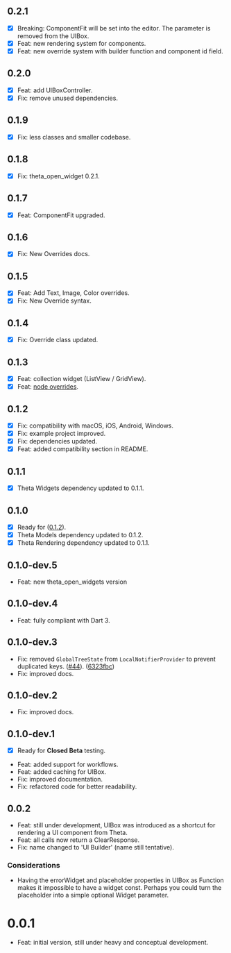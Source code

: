## 0.2.1

- [x] Breaking: ComponentFit will be set into the editor. The parameter is removed from the UIBox.
- [x] Feat: new rendering system for components.
- [x] Feat: new override system with builder function and component id field.

## 0.2.0

- [x] Feat: add UIBoxController.
- [x] Fix: remove unused dependencies.

## 0.1.9

- [x] Fix: less classes and smaller codebase.

## 0.1.8

- [x] Fix: theta_open_widget 0.2.1.

## 0.1.7

- [x] Feat: ComponentFit upgraded.

## 0.1.6

- [x] Fix: New Overrides docs.

## 0.1.5

- [x] Feat: Add Text, Image, Color overrides.
- [x] Fix: New Override syntax.

## 0.1.4

- [x] Fix: Override class updated.

## 0.1.3

- [x] Feat: collection widget (ListView / GridView).
- [x] Feat: [node overrides](https://docs.buildwiththeta.com/en/builder/overrides).

## 0.1.2

- [x] Fix: compatibility with macOS, iOS, Android, Windows.
- [x] Fix: example project improved.
- [x] Fix: dependencies updated.
- [x] Feat: added compatibility section in README.

## 0.1.1

- [x] Theta Widgets dependency updated to 0.1.1.

## 0.1.0

- [x] Ready for ([0.1.2](https://github.com/buildwiththeta/buildwiththeta/releases/tag/0.1.2)).
- [x] Theta Models dependency updated to 0.1.2.
- [x] Theta Rendering dependency updated to 0.1.1.

## 0.1.0-dev.5

* Feat: new theta_open_widgets version

## 0.1.0-dev.4

* Feat: fully compliant with Dart 3.

## 0.1.0-dev.3

* Fix: removed `GlobalTreeState` from `LocalNotifierProvider` to prevent duplicated keys. ([#44](https://github.com/buildwiththeta/buildwiththeta/issues/44)). ([6323fbc](https://github.com/buildwiththeta/buildwiththeta/commit/6323fbc0db443329149d6aedc3295b7137ceaf07))
* Fix: improved docs.

## 0.1.0-dev.2

* Fix: improved docs.

## 0.1.0-dev.1

- [x] Ready for **Closed Beta** testing.

* Feat: added support for workflows.
* Feat: added caching for UIBox.
* Fix: improved documentation.
* Fix: refactored code for better readability.

## 0.0.2

* Feat: still under development, UIBox was introduced as a shortcut for rendering a UI component from Theta.
* Feat: all calls now return a ClearResponse.
* Fix: name changed to 'UI Builder' (name still tentative).

### Considerations
* Having the errorWidget and placeholder properties in UIBox as Function makes it impossible to have a widget const. Perhaps you could turn the placeholder into a simple optional Widget parameter.

# 0.0.1

* Feat: initial version, still under heavy and conceptual development.